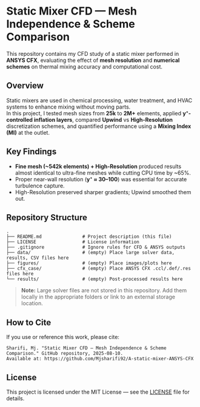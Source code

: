 # Static Mixer CFD — Mesh Independence & Scheme Comparison

This repository contains my CFD study of a static mixer performed in **ANSYS CFX**, evaluating the effect of **mesh resolution** and **numerical schemes** on thermal mixing accuracy and computational cost.

## Overview
Static mixers are used in chemical processing, water treatment, and HVAC systems to enhance mixing without moving parts.  
In this project, I tested mesh sizes from **25k** to **2M+** elements, applied **y⁺-controlled inflation layers**, compared **Upwind** vs **High-Resolution** discretization schemes, and quantified performance using a **Mixing Index (MI)** at the outlet.

## Key Findings
- **Fine mesh (~542k elements) + High-Resolution** produced results almost identical to ultra-fine meshes while cutting CPU time by ~65%.
- Proper near-wall resolution (**y⁺ ≈ 30–100**) was essential for accurate turbulence capture.
- High-Resolution preserved sharper gradients; Upwind smoothed them out.

## Repository Structure
```
.
├── README.md               # Project description (this file)
├── LICENSE                 # License information
├── .gitignore              # Ignore rules for CFD & ANSYS outputs
├── data/                   # (empty) Place large solver data, results, CSV files here
├── figures/                # (empty) Place images/plots here
├── cfx_case/               # (empty) Place ANSYS CFX .ccl/.def/.res files here
└── results/                # (empty) Post-processed results here
```

> **Note:** Large solver files are not stored in this repository. Add them locally in the appropriate folders or link to an external storage location.

## How to Cite
If you use or reference this work, please cite:
```
Sharifi, Mj. "Static Mixer CFD — Mesh Independence & Scheme Comparison." GitHub repository, 2025-08-10.
Available at: https://github.com/Mjsharifi92/A-static-mixer-ANSYS-CFX
```

## License
This project is licensed under the MIT License — see the [LICENSE](LICENSE) file for details.
